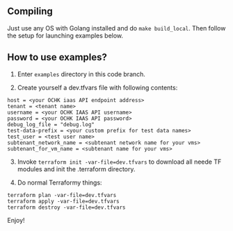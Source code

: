 ## Compiling ##

Just use any OS with Golang installed and do ```make build_local```. Then follow the setup for launching examples below.

## How to use examples? ##

1. Enter ```examples``` directory in this code branch.

2. Create yourself a dev.tfvars file with following contents:

```
host = <your OCHK iaas API endpoint address>
tenant = <tenant name>
username = <your OCHK IAAS API username>
password = <your OCHK IAAS API password>
debug_log_file = "debug.log"
test-data-prefix = <your custom prefix for test data names>
test_user = <test user name>
subtenant_network_name = <subtenant network name for your vms>
subtenant_for_vm_name = <subtenant name for your vms>
```

3. Invoke ```terraform init -var-file=dev.tfvars``` to download all neede TF modules and init the .terraform directory.

4. Do normal Terraformy things:

```
terraform plan -var-file=dev.tfvars
terraform apply -var-file=dev.tfvars
terraform destroy -var-file=dev.tfvars
```

Enjoy!
